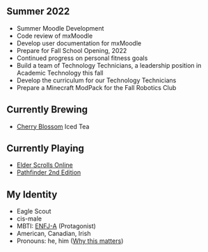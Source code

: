 ## Summer 2022
- Summer Moodle Development
- Code review of mxMoodle
- Develop user documentation for mxMoodle
- Prepare for Fall School Opening, 2022
- Continued progress on personal fitness goals
- Build a team of Technology Technicians, a leadership position in Academic Technology this fall
- Develop the curriculum for our Technology Technicians
- Prepare a Minecraft ModPack for the Fall Robotics Club

## Currently Brewing
- [Cherry Blossom](https://teaforte.com/products/cherry-blossom) Iced Tea

## Currently Playing
- [Elder Scrolls Online](https://www.elderscrollsonline.com/)
- [Pathfinder 2nd Edition](https://paizo.com/)

## My Identity
- Eagle Scout
- cis-male
- MBTI: [ENFJ-A](https://www.16personalities.com/enfj-personality) \(Protagonist\)
- American, Canadian, Irish
- Pronouns: he, him
  \([Why this matters](https://www.mypronouns.org/what-and-why)\)
